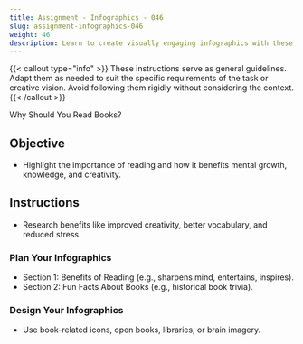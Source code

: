 ```yaml
---
title: Assignment - Infographics - 046
slug: assignment-infographics-046
weight: 46
description: Learn to create visually engaging infographics with these practical ICT assignments designed to enhance creativity, critical thinking, and digital communication skills. Perfect for mastering infographic tools and presenting complex ideas effectively.
---
```


{{< callout type="info" >}}
These instructions serve as general guidelines. Adapt them as needed to suit the specific requirements of the task or creative vision. Avoid following them rigidly without considering the context.
{{< /callout >}}


Why Should You Read Books?

## Objective

- Highlight the importance of reading and how it benefits mental growth, knowledge, and creativity.

## Instructions

- Research benefits like improved creativity, better vocabulary, and reduced stress.

### Plan Your Infographics

- Section 1: Benefits of Reading (e.g., sharpens mind, entertains, inspires).
- Section 2: Fun Facts About Books (e.g., historical book trivia).

### Design Your Infographics

- Use book-related icons, open books, libraries, or brain imagery.


